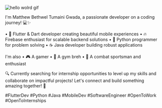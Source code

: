 

![hello wolrd gif](https://github.com/user-attachments/assets/13b6de4c-b764-40ae-a729-fd5ae8a4d4d6)


I'm Matthew Bethwel Tumaini Gwada, a passionate developer on a coding journey! 💻✨

• 📱 Flutter & Dart developer creating beautiful mobile experiences
• 🔥 Firebase enthusiast for scalable backend solutions
• 🐍 Python programmer for problem solving
• ☕ Java developer building robust applications

I'm also
• 🎮 A gamer
• 💪 A gym breh
• 🥊 A combat sportsman and enthusiast

🔍 Currently searching for internship opportunities to level up my skills and collaborate on impactful projects! Let's connect and build something amazing together! 🚀

#FlutterDev #Python #Java #MobileDev #SoftwareEngineer #OpenToWork #OpenToInternships


